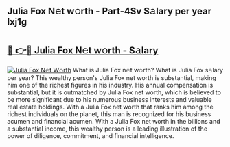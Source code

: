 ## Julia Fox N𝚎t w𝚘rth - Part-4Sv S𝚊lary per year lxj1g

# <h2><a href="http://gc4ocp.nevu.top/?p=Julia+Fox">🔗 👉🔴 Julia Fox N𝚎t w𝚘rth - S𝚊lary</a></h2>

[![Julia Fox N𝚎t W𝚘rth](https://i.imgur.com/Oavwk0R.jpeg)](http://gc4ocp.nevu.top/?p=Julia+Fox)
What is Julia Fox n𝚎t w𝚘rth? What is Julia Fox s𝚊lary per year?
This wealthy person's Julia Fox net worth is substantial, making him one of the richest figures in his industry. His annual compensation is substantial, but it is outmatched by Julia Fox net worth, which is believed to be more significant due to his numerous business interests and valuable real estate holdings. With a Julia Fox net worth that ranks him among the richest individuals on the planet, this man is recognized for his business acumen and financial acumen. With a Julia Fox net worth in the billions and a substantial income, this wealthy person is a leading illustration of the power of diligence, commitment, and financial intelligence.
